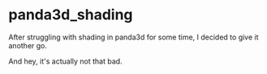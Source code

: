 # panda3d_shading

After struggling with shading in panda3d for some time, I decided to give it another go.

And hey, it's actually not that bad.
